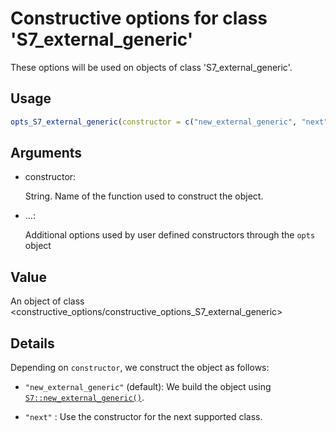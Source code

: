 # Constructive options for class 'S7_external_generic'

These options will be used on objects of class 'S7_external_generic'.

## Usage

``` r
opts_S7_external_generic(constructor = c("new_external_generic", "next"), ...)
```

## Arguments

- constructor:

  String. Name of the function used to construct the object.

- ...:

  Additional options used by user defined constructors through the
  `opts` object

## Value

An object of class
\<constructive_options/constructive_options_S7_external_generic\>

## Details

Depending on `constructor`, we construct the object as follows:

- `"new_external_generic"` (default): We build the object using
  [`S7::new_external_generic()`](https://rconsortium.github.io/S7/reference/new_external_generic.html).

- `"next"` : Use the constructor for the next supported class.
